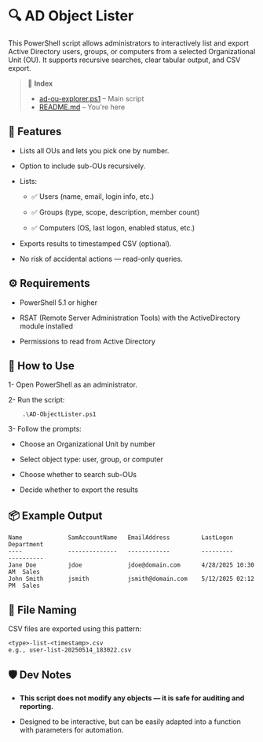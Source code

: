 # 🔍 AD Object Lister 
This PowerShell script allows administrators to interactively list and export Active Directory users, groups, or computers from a selected Organizational Unit (OU). It supports recursive searches, clear tabular output, and CSV export.

>📄 **Index**
> - [ad-ou-explorer.ps1](../../scripting/windows/ad-ou-explorer.ps1) – Main script
> - [README.md](./README.md) – You're here


## 🧰 Features
- Lists all OUs and lets you pick one by number.

- Option to include sub-OUs recursively.

- Lists:

    - ✅ Users (name, email, login info, etc.)

    - ✅ Groups (type, scope, description, member count)

    - ✅ Computers (OS, last logon, enabled status, etc.)

- Exports results to timestamped CSV (optional).



- No risk of accidental actions — read-only queries.

## ⚙️ Requirements
- PowerShell 5.1 or higher

- RSAT (Remote Server Administration Tools) with the ActiveDirectory module installed

- Permissions to read from Active Directory

## 🚀 How to Use
1- Open PowerShell as an administrator.

2- Run the script:
``` 
    .\AD-ObjectLister.ps1
```
3- Follow the prompts:

- Choose an Organizational Unit by number

- Select object type: user, group, or computer

- Choose whether to search sub-OUs

- Decide whether to export the results

## 📦 Example Output
```
Name             SamAccountName   EmailAddress         LastLogon           Department
----             --------------   ------------         ---------           ----------
Jane Doe         jdoe             jdoe@domain.com      4/28/2025 10:30 AM  Sales
John Smith       jsmith           jsmith@domain.com    5/12/2025 02:12 PM  Sales
```

## 📁 File Naming
CSV files are exported using this pattern:
```
<type>-list-<timestamp>.csv
e.g., user-list-20250514_183022.csv
```

## 🛡️ Dev Notes
- **This script does not modify any objects — it is safe for auditing and reporting.**

- Designed to be interactive, but can be easily adapted into a function with parameters for automation.